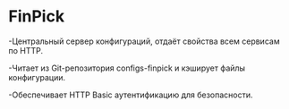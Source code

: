 # FinPick

-Центральный сервер конфигураций, отдаёт свойства всем сервисам по HTTP.

-Читает из Git-репозитория configs-finpick и кэширует файлы конфигурации.

-Обеспечивает HTTP Basic аутентификацию для безопасности.
